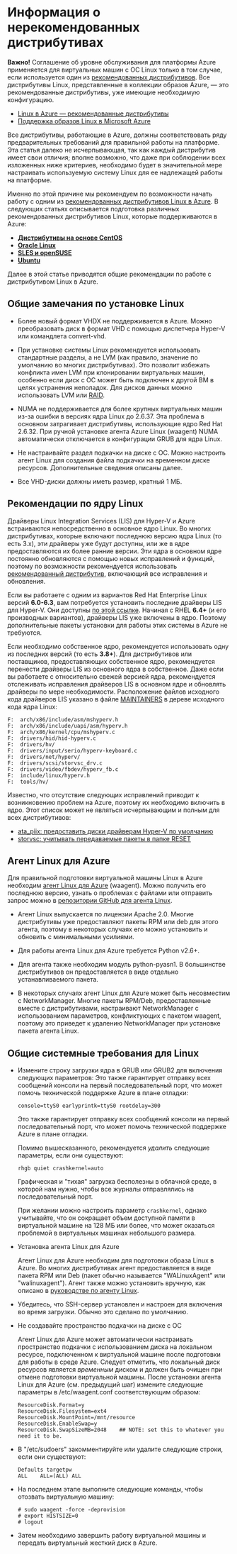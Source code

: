 <properties urlDisplayName="Upload a Linux VHD" pageTitle="Создание и передача виртуального жесткого диска с операционной системой Linux в Azure" metaKeywords="Azure VHD, uploading Linux VHD" description="Узнайте, как создать и передать виртуальный жесткий диск (VHD-файл) Azure, содержащий операционную систему Linux." metaCanonical="" services="virtual-machines" documentationCenter="" title="Создание и передача виртуального жесткого диска с операционной системой Linux" authors="kathydav" solutions="" manager="timlt" editor="tysonn" />

<tags ms.service="virtual-machines" ms.workload="infrastructure-services" ms.tgt_pltfrm="vm-linux" ms.devlang="na" ms.topic="article" ms.date="06/05/2014" ms.author="kathydav, szarkos" />

# <span id="nonendorsed"></span> </a>Информация о нерекомендованных дистрибутивах

**Важно!** Соглашение об уровне обслуживания для платформы Azure применяется для виртуальных машин с ОС Linux только в том случае, если используется один из [рекомендованных дистрибутивов][рекомендованных дистрибутивов]. Все дистрибутивы Linux, представленные в коллекции образов Azure, — это рекомендованные дистрибутивы, уже имеющие необходимую конфигурацию.

-   [Linux в Azure — рекомендованные дистрибутивы][рекомендованных дистрибутивов]
-   [Поддержка образов Linux в Microsoft Azure][Поддержка образов Linux в Microsoft Azure]

Все дистрибутивы, работающие в Azure, должны соответствовать ряду предварительных требований для правильной работы на платформе. Эта статья далеко не исчерпывающая, так как каждый дистрибутив имеет свои отличия; вполне возможно, что даже при соблюдении всех изложенных ниже критериев, необходимо будет в значительной мере настраивать используемую систему Linux для ее надлежащей работы на платформе.

Именно по этой причине мы рекомендуем по возможности начать работу с одним из [рекомендованных дистрибутивов Linux в Azure][рекомендованных дистрибутивов Linux в Azure]. В следующих статьях описывается подготовка различных рекомендованных дистрибутивов Linux, которые поддерживаются в Azure:

-   **[Дистрибутивы на основе CentOS][Дистрибутивы на основе CentOS]**
-   **[Oracle Linux][Oracle Linux]**
-   **[SLES и openSUSE][SLES и openSUSE]**
-   **[Ubuntu][Ubuntu]**

Далее в этой статье приводятся общие рекомендации по работе с дистрибутивом Linux в Azure.

## Общие замечания по установке Linux

-   Более новый формат VHDX не поддерживается в Azure. Можно преобразовать диск в формат VHD с помощью диспетчера Hyper-V или командлета convert-vhd.

-   При установке системы Linux рекомендуется использовать стандартные разделы, а не LVM (как правило, значение по умолчанию во многих дистрибутивах). Это позволит избежать конфликта имен LVM при клонировании виртуальных машин, особенно если диск с OC может быть подключен к другой ВМ в целях устранения неполадок. Для дисков данных можно использовать LVM или [RAID][RAID].

-   NUMA не поддерживается для более крупных виртуальных машин из-за ошибки в версиях ядра Linux до 2.6.37. Эта проблема в основном затрагивает дистрибутивы, использующие ядро Red Hat 2.6.32. При ручной установке агента Azure Linux (waagent) NUMA автоматически отключается в конфигурации GRUB для ядра Linux.

-   Не настраивайте раздел подкачки на диске с ОС. Можно настроить агент Linux для создания файла подкачки на временном диске ресурсов. Дополнительные сведения описаны далее.

-   Все VHD-диски должны иметь размер, кратный 1 МБ.

## Рекомендации по ядру Linux

Драйверы Linux Integration Services (LIS) для Hyper-V и Azure встраиваются непосредственно в основное ядро Linux. Во многих дистрибутивах, которые включают последнюю версию ядра Linux (то есть 3.x), эти драйверы уже будут доступны, или же в ядре предоставляются их более ранние версии. Эти ядра в основном ядре постоянно обновляются с помощью новых исправлений и функций, поэтому по возможности рекомендуется использовать [рекомендованный дистрибутив][рекомендованных дистрибутивов Linux в Azure], включающий все исправления и обновления.

Если вы работаете с одним из вариантов Red Hat Enterprise Linux версий **6.0-6.3**, вам потребуется установить последние драйверы LIS для Hyper-V. Они доступны [по этой ссылке][по этой ссылке]. Начиная с RHEL **6.4+** (и его производных вариантов), драйверы LIS уже включены в ядро. Поэтому дополнительные пакеты установки для работы этих системы в Azure не требуются.

Если необходимо собственное ядро, рекомендуется использовать одну из последних версий (то есть **3.8+**). Для дистрибутивов или поставщиков, предоставляющих собственное ядро, рекомендуется перенести драйверы LIS из основного ядра в собственное. Даже если вы работаете с относительно свежей версией ядра, рекомендуется отслеживать исправления драйверов LIS в основном ядре и обновлять драйверы по мере необходимости. Расположение файлов исходного кода драйверов LIS указано в файле [MAINTAINERS][MAINTAINERS] в дереве исходного кода ядра Linux:

    F:  arch/x86/include/asm/mshyperv.h
    F:  arch/x86/include/uapi/asm/hyperv.h
    F:  arch/x86/kernel/cpu/mshyperv.c
    F:  drivers/hid/hid-hyperv.c
    F:  drivers/hv/
    F:  drivers/input/serio/hyperv-keyboard.c
    F:  drivers/net/hyperv/
    F:  drivers/scsi/storvsc_drv.c
    F:  drivers/video/fbdev/hyperv_fb.c
    F:  include/linux/hyperv.h
    F:  tools/hv/

Известно, что отсутствие следующих исправлений приводит к возникновению проблем на Azure, поэтому их необходимо включить в ядро. Этот список может не являться исчерпывающим и полным для всех дистрибутивов:

-   [ata\_piix: предоставить диски драйверам Hyper-V по умолчанию][ata\_piix: предоставить диски драйверам Hyper-V по умолчанию]
-   [storvsc: учитывать передаваемые пакеты в папке RESET][storvsc: учитывать передаваемые пакеты в папке RESET]

## Агент Linux для Azure

Для правильной подготовки виртуальной машины Linux в Azure необходим [агент Linux для Azure][агент Linux для Azure] (waagent). Можно получить его последнюю версию, узнать о проблемах с файлами или отправить запрос можно в [репозитории GitHub для агента Linux][репозитории GitHub для агента Linux].

-   Агент Linux выпускается по лицензии Apache 2.0. Многие дистрибутивы уже предоставляют пакеты RPM или deb для этого агента, поэтому в некоторых случаях его можно установить и обновить с минимальными усилиями.

-   Для работы агента Linux для Azure требуется Python v2.6+.

-   Для агента также необходим модуль python-pyasn1. В большинстве дистрибутивов он предоставляется в виде отдельно устанавливаемого пакета.

-   В некоторых случаях агент Linux для Azure может быть несовместим с NetworkManager. Многие пакеты RPM/Deb, предоставленные вместе с дистрибутивами, настраивают NetworkManager с использованием параметров, конфликтующих с пакетом waagent, поэтому это приведет к удалению NetworkManager при установке пакета агента Linux.

## Общие системные требования для Linux

-   Измените строку загрузки ядра в GRUB или GRUB2 для включения следующих параметров: Это также гарантирует отправку всех сообщений консоли на первый последовательный порт, что может помочь технической поддержке Azure в плане отладки:

        console=ttyS0 earlyprintk=ttyS0 rootdelay=300

    Это также гарантирует отправку всех сообщений консоли на первый последовательный порт, что может помочь технической поддержке Azure в плане отладки.

    Помимо вышесказанного, рекомендуется *удалить* следующие параметры, если они существуют:

        rhgb quiet crashkernel=auto

    Графическая и "тихая" загрузка бесполезны в облачной среде, в которой нам нужно, чтобы все журналы отправлялись на последовательный порт.

    При желании можно настроить параметр `crashkernel`, однако учитывайте, что он сокращает объем доступной памяти в виртуальной машине на 128 МБ или более, что может оказаться проблемой в виртуальных машинах небольшого размера.

-   Установка агента Linux для Azure

    Агент Linux для Azure необходим для подготовки образа Linux в Azure. Во многих дистрибутивах агент предоставляется в виде пакета RPM или Deb (пакет обычно называется "WALinuxAgent" или "walinuxagent"). Агент также можно установить вручную, как описано в [руководстве по агенту Linux][агент Linux для Azure].

-   Убедитесь, что SSH-сервер установлен и настроен для включения во время загрузки. Обычно это сделано по умолчанию.

-   Не создавайте пространство подкачки на диске с ОС

    Агент Linux для Azure может автоматически настраивать пространство подкачки с использованием диска на локальном ресурсе, подключенном к виртуальной машине после подготовки для работы в среде Azure. Следует отметить, что локальный диск ресурсов является *временным* диском и должен быть очищен при отмене подготовки виртуальной машины. После установки агента Linux для Azure (см. предыдущий шаг) измените следующие параметры в /etc/waagent.conf соответствующим образом:

        ResourceDisk.Format=y
        ResourceDisk.Filesystem=ext4
        ResourceDisk.MountPoint=/mnt/resource
        ResourceDisk.EnableSwap=y
        ResourceDisk.SwapSizeMB=2048    ## NOTE: set this to whatever you need it to be.

-   В "/etc/sudoers" закомментируйте или удалите следующие строки, если они существуют:

        Defaults targetpw
        ALL    ALL=(ALL) ALL

-   На последнем этапе выполните следующие команды, чтобы отозвать виртуальную машину:

        # sudo waagent -force -deprovision
        # export HISTSIZE=0
        # logout

-   Затем необходимо завершить работу виртуальной машины и передать виртуальный жесткий диск в Azure.

  [рекомендованных дистрибутивов]: ../virtual-machines-linux-endorsed-distributions
  [Поддержка образов Linux в Microsoft Azure]: http://support2.microsoft.com/kb/2941892
  [рекомендованных дистрибутивов Linux в Azure]: ../linux-endorsed-distributions
  [Дистрибутивы на основе CentOS]: ../virtual-machines-linux-create-upload-vhd-centos
  [Oracle Linux]: ../virtual-machines-linux-create-upload-vhd-oracle
  [SLES и openSUSE]: ../virtual-machines-linux-create-upload-vhd-suse
  [Ubuntu]: ../virtual-machines-linux-create-upload-vhd-ubuntu
  [RAID]: ../virtual-machines-linux-configure-raid
  [по этой ссылке]: http://go.microsoft.com/fwlink/p/?LinkID=254263&clcid=0x409
  [MAINTAINERS]: https://git.kernel.org/cgit/linux/kernel/git/torvalds/linux.git/tree/MAINTAINERS
  [ata\_piix: предоставить диски драйверам Hyper-V по умолчанию]: https://git.kernel.org/cgit/linux/kernel/git/torvalds/linux.git/commit/drivers/ata/ata_piix.c?id=cd006086fa5d91414d8ff9ff2b78fbb593878e3c
  [storvsc: учитывать передаваемые пакеты в папке RESET]: https://git.kernel.org/cgit/linux/kernel/git/torvalds/linux.git/commit/drivers/scsi/storvsc_drv.c?id=5c1b10ab7f93d24f29b5630286e323d1c5802d5c
  [агент Linux для Azure]: ../virtual-machines-linux-agent-user-guide
  [репозитории GitHub для агента Linux]: https://github.com/Azure/WALinuxAgent
